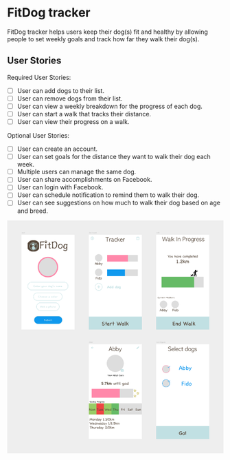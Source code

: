 # FitDog tracker

FitDog tracker helps users keep their dog(s) fit and healthy by allowing people to set weekly goals and track how far they walk their dog(s).

## User Stories

Required User Stories:
- [ ] User can add dogs to their list.
- [ ] User can remove dogs from their list.
- [ ] User can view a weekly breakdown for the progress of each dog.
- [ ] User can start a walk that tracks their distance.
- [ ] User can view their progress on a walk.

Optional User Stories:
- [ ] User can create an account.
- [ ] User can set goals for the distance they want to walk their dog each week.
- [ ] Multiple users can manage the same dog.
- [ ] User can share accomplishments on Facebook.
- [ ] User can login with Facebook.
- [ ] User can schedule notification to remind them to walk their dog.
- [ ] User can see suggestions on how much to walk their dog based on age and breed.

<img src='FitDog.png' title='Wireframes' width='' alt='Wireframes' />
